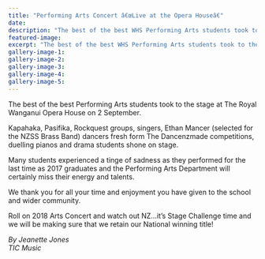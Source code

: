 ```yaml
---
title: "Performing Arts Concert â€œLive at the Opera Houseâ€"
date: 
description: "The best of the best WHS Performing Arts students took to the stage at The Royal Wanganui Opera House on 2 September 2017..."
featured-image: 
excerpt: "The best of the best WHS Performing Arts students took to the stage at The Royal Wanganui Opera House on 2 September 2017."
gallery-image-1: 
gallery-image-2: 
gallery-image-3: 
gallery-image-4: 
gallery-image-5: 
---
```


<p>The best of the best Performing Arts students took to the stage at The Royal Wanganui Opera House on 2&nbsp;September.</p>
<p>Kapahaka, Pasifika, Rockquest groups, singers, Ethan Mancer (selected for the NZSS Brass Band) dancers fresh form The Dancenzmade competitions, duelling pianos and drama students shone on stage.</p>
<p>Many students experienced a tinge of sadness as they performed for the last time as 2017 graduates and the Performing Arts Department will certainly miss their energy and talents.</p>
<p>We thank you for all your time and enjoyment you have given to the school and wider community.</p>
<p>Roll on 2018 Arts Concert and watch out NZ&hellip;it&rsquo;s Stage Challenge time and we will be making sure that we retain our National winning title!</p>
<p><em>By Jeanette Jones</em><br /><em>TIC Music</em></p>

